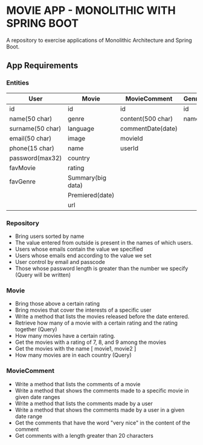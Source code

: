# MOVIE APP - MONOLITHIC WITH SPRING BOOT
A repository to exercise applications of Monolithic Architecture and Spring Boot.

## App Requirements

### Entities

| User             | Movie             | MovieComment      | Genre |
| ---------------- | ----------------- |-------------------| ----- |
| id               | id                | id                | id    |
| name(50 char)    | genre             | content(500 char) | name  |
| surname(50 char) | language          | commentDate(date) |       |
| email(50 char)   | image             | movieId           |       |
| phone(15 char)   | name              | userId            |       |
| password(max32)  | country           |                   |       |
| favMovie         | rating            |                   |       |
| favGenre         | Summary(big data) |                   |       |
|                  | Premiered(date)   |                   |       |
|                  | url               |                   |       |

### Repository

- Bring users sorted by name
- The value entered from outside is present in the names of which users.
- Users whose emails contain the value we specified
- Users whose emails end according to the value we set
- User control by email and passcode
- Those whose password length is greater than the number we specify (Query will be written)

### Movie

- Bring those above a certain rating
- Bring movies that cover the interests of a specific user
- Write a method that lists the movies released before the date entered.
- Retrieve how many of a movie with a certain rating and the rating together (Query)
- How many movies have a certain rating.
- Get the movies with a rating of 7, 8, and 9 among the movies
- Get the movies with the name [ movie1, movie2 ]
- How many movies are in each country (Query)

### MovieComment

- Write a method that lists the comments of a movie
- Write a method that shows the comments made to a specific movie in given date ranges
- Write a method that lists the comments made by a user
- Write a method that shows the comments made by a user in a given date range
- Get the comments that have the word "very nice" in the content of the comment
- Get comments with a length greater than 20 characters